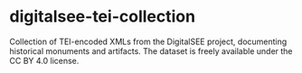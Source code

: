 # digitalsee-tei-collection
 Collection of TEI-encoded XMLs from the DigitalSEE project, documenting historical monuments and artifacts. The dataset is freely available under the CC BY 4.0 license.
